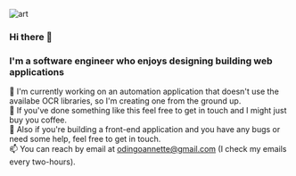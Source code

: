 ![art](https://images.pexels.com/photos/305197/pexels-photo-305197.jpeg?cs=srgb&dl=pexels-daniel-frank-305197.jpg&fm=jpg)
### Hi there 👋

<!--
**Apiyo4/Apiyo4** is a ✨ _special_ ✨ repository because its `README.md` (this file) appears on your GitHub profile.

Here are some ideas to get you started:

- 🔭 I’m currently working on ...
- 🌱 I’m currently learning ...
- 👯 I’m looking to collaborate on ...
- 🤔 I’m looking for help with ...
- 💬 Ask me about ...
- 📫 How to reach me: ...
- 😄 Pronouns: ...
- ⚡ Fun fact: ...
-->
### I'm a software engineer who enjoys designing building web applications
🔭 I'm currently working on an automation application that doesn't use the availabe OCR libraries, so I'm creating one from the ground up.\
🤔 If you've done something like this feel free to get in touch and I might just buy you coffee.\
💬 Also if you're building a front-end application and you have any bugs or need some help, feel free to get in touch.\
📫 You can reach by email at odingoannette@gmail.com (I check my emails every two-hours).
